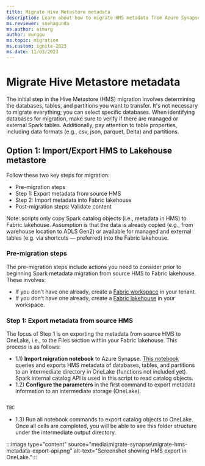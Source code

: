 ```yaml
---
title: Migrate Hive Metastore metadata
description: Learn about how to migrate HMS metadata from Azure Synapse Spark to Fabric.
ms.reviewer: snehagunda
ms.author: aimurg
author: murggu
ms.topic: migration
ms.custom: ignite-2023
ms.date: 11/03/2023
---
```


# Migrate Hive Metastore metadata

The initial step in the Hive Metastore (HMS) migration involves determining the databases, tables, and partitions you want to transfer. It's not necessary to migrate everything; you can select specific databases. When identifying databases for migration, make sure to verify if there are managed or external Spark tables. Additionally, pay attention to table properties, including data formats (e.g., csv, json, parquet, Delta) and partitions.

## Option 1: Import/Export HMS to Lakehouse metastore

Follow these two key steps for migration:
* Pre-migration steps
* Step 1: Export metadata from source HMS
* Step 2: Import metadata into Fabric lakehouse
* Post-migration steps: Validate content

Note: scripts only copy Spark catalog objects (i.e., metadata in HMS) to Fabric lakehouse. Assumption is that the data is already copied (e.g., from warehouse location to ADLS Gen2) or available for managed and external tables (e.g. via shortcuts — preferred) into the Fabric lakehouse.  

### Pre-migration steps
The pre-migration steps include actions you need to consider prior to beginning Spark metadata migration from source HMS to Fabric lakehouse. These involves:

* If you don’t have one already, create a [Fabric workspace](../get-started/create-workspaces.md) in your tenant.
* If you don’t have one already, create a [Fabric lakehouse](tutorial-build-lakehouse.md) in your workspace. 

### Step 1: Export metadata from source HMS

The focus of Step 1 is on exporting the metadata from source HMS to OneLake, i.e., to the Files section within your Fabric lakehouse. This process is as follows:

* 1.1) **Import migration notebook** to Azure Synapse. [This notebook](TBC) queries and exports HMS metadata of databases, tables, and partitions to an intermediate directory in OneLake (functions not included yet). Spark internal catalog API is used in this script to read catalog objects.
* 1.2) **Configure the parameters** in the first command to export metadata information to an intermediate storage (OneLake).

```scala

TBC

```

* 1.3) Run all notebook commands to export catalog objects to OneLake. Once all cells are completed, you will be able to see this folder structure under the intermediate output directory.

:::image type="content" source="media\migrate-synapse\migrate-hms-metadata-export-api.png" alt-text="Screenshot showing HMS export in OneLake.":::
